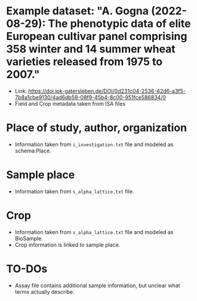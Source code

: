 
# Example dataset: "A. Gogna (2022-08-29): The phenotypic data of elite European cultivar panel comprising 358 winter and 14 summer wheat varieties released from 1975 to 2007."
- Link: https://doi.ipk-gatersleben.de/DOI/0d231c04-2536-42d6-a3f5-7b8a1cbe9130/4ad6db59-08f9-45b4-8c00-951fce586834/0
- Field and Crop metadata taken from ISA files

# Place of study, author, organization
- Information taken from `i_investigation.txt` file and modeled as schema:Place.

# Sample place
- Information taken from `s_alpha_lattice.txt` file.

# Crop
- Information taken from `s_alpha_lattice.txt` file and modeled as BioSample.
- Crop information is linked to sample place.

# TO-DOs
- Assay file contains additional sample information, but unclear what terms actually describe.


